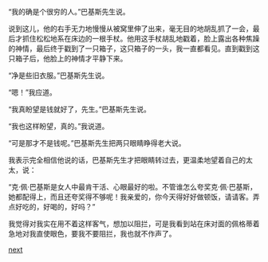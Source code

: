 
“我的确是个很穷的人。”巴基斯先生说。

说到这儿，他的右手无力地慢慢从被窝里伸了出来，毫无目的地胡乱抓了一会，最后才抓住松松地系在床边的一根手杖。他用这手杖胡乱地戳着，脸上露出各种焦躁的神情，最后终于戳到了一只箱子，这只箱子的一头，我一直都看见。直到戳到这只箱子后，他脸上的神情才平静下来。

“净是些旧衣服。”巴基斯先生说。

“嗯！”我应道。

“我真盼望是钱就好了，先生。”巴基斯先生说。

“我也这样盼望，真的。”我说道。

“可是那才不是钱呢。”巴基斯先生把两只眼睛睁得老大说。

我表示完全相信他说的话，巴基斯先生才把眼睛转过去，更温柔地望着自己的太太，说：

“克·佩·巴基斯是女人中最肯干活、心眼最好的啦。不管谁怎么夸奖克·佩·巴基斯，她都配得上，而且还夸奖得不够呢！我亲爱的，你今天得好好做顿饭，请请客。弄点好吃的，好喝的，好吗？”

我觉得对我实在用不着这样客气，想加以阻拦，可是我看到站在床对面的佩格蒂着急地对我直使眼色，要我不要阻拦，我也就不作声了。

[next](page279)